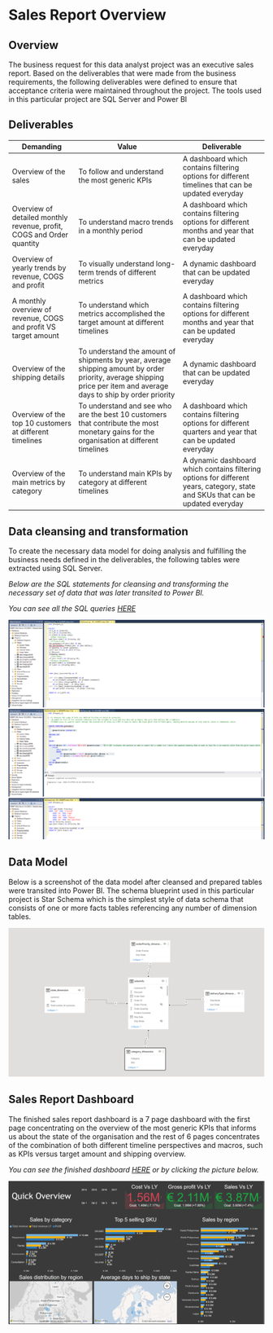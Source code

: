 # Sales Report Overview

## Overview

The business request for this data analyst project was an executive sales report. Based on the deliverables that were made from the business requirements, the following deliverables were defined to ensure that acceptance criteria were maintained throughout the project. The tools used in this particular project are SQL Server and Power BI

## Deliverables

| Demanding | Value | Deliverable |
| ----------- | ----------- | ----------- |
| Overview of the sales | To follow and understand the most generic KPIs | A dashboard which contains filtering options for different timelines that can be updated everyday |
| Overview of detailed monthly revenue, profit, COGS and Order quantity | To understand macro trends in a monthly period | A dashboard which contains filtering options for different months and year that can be updated everyday |
| Overview of yearly trends by revenue, COGS and profit | To visually understand long-term trends of different metrics | A dynamic dashboard that can be updated everyday |
| A monthly overview of revenue, COGS and profit VS target amount | To understand which metrics accomplished the target amount at different timelines | A dashboard which contains filtering options for different months and year that can be updated everyday |
| Overview of the shipping details | To understand the amount of shipments by year, average shipping amount by order priority, average shipping price per item and average days to ship by order priority | A dynamic dashboard that can be updated everyday |
| Overview of the top 10 customers at different timelines | To understand and see who are the best 10 customers that contribute the most monetary gains for the organisation at different timelines | A dashboard which contains filtering options for different quarters and year that can be updated everyday |
| Overview of the main metrics by category | To understand main KPIs by category at different timelines | A dynamic dashboard which contains filtering options for different years, category, state and SKUs that can be updated everyday |

## Data cleansing and transformation

To create the necessary data model for doing analysis and fulfilling the business needs defined in the deliverables, the following tables were extracted using SQL Server.

*Below are the SQL statements for cleansing and transforming the necessary set of data that was later transited to Power BI.*

*You can see all the SQL queries [HERE](https://github.com/rhannula/Sales_Report/tree/main/SQL_Queries)*

![](https://github.com/rhannula/Sales_Report/blob/main/Images/Screenshot%202022-03-27%20225648.png) ![](https://github.com/rhannula/Sales_Report/blob/main/Images/Screenshot%202022-03-27%20225413.png)
![](https://github.com/rhannula/Sales_Report/blob/main/Images/Screenshot%202022-03-27%20223507.png)


## Data Model

Below is a screenshot of the data model after cleansed and prepared tables were transited into Power BI. The schema blueprint used in this particular project is Star Schema which is the simplest style of data schema that consists of one or more facts tables referencing any number of dimension tables.

![](https://github.com/rhannula/Sales_Report/blob/main/Images/Screenshot%202022-03-28%20211106.png)


## Sales Report Dashboard

The finished sales report dashboard is a 7 page dashboard with the first page concentrating on the overview of the most generic KPIs that informs us about the state of the organisation and the rest of 6 pages concentrates of the combination of both different timeline perspectives and macros, such as KPIs versus target amount and shipping overview.

*You can see the finished dashboard [HERE](www.google.com) or by clicking the picture below.*

![](https://github.com/rhannula/Sales_Report/blob/main/Images/Screenshot%202022-03-28%20211149.png)
